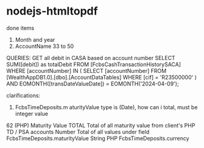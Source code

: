 # nodejs-htmltopdf

done items
1. Month and year
2. AccountName
33 to 50

QUERIES:
GET all debit in CASA based on account number
SELECT SUM([debit]) as totalDebit
FROM [FcbsCashTransactionHistorySACA]
WHERE [accountNumber] IN (
  SELECT [accountNumber]
  FROM [WealthAppDB1.0].[dbo].[AccountDataTables]
  WHERE [cif] = 'R23500000'
)
AND EOMONTH([transDateValueDate]) = EOMONTH('2024-04-09');


clarifications:
1. FcbsTimeDeposits.m                                                                                                                                                                    aturityValue type is (Date), how can i total, must be integer value

62	(PHP) Maturity Value TOTAL	Total of all maturity value from client's PHP TD / PSA accounts		Number	Total of  all values under field 	FcbsTimeDeposits.maturityValue
String	PHP	FcbsTimeDeposits.currency